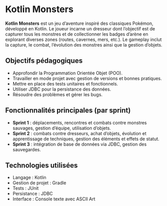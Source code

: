 # Kotlin Monsters

**Kotlin Monsters** est un jeu d’aventure inspiré des classiques Pokémon, développé en Kotlin. Le joueur incarne un dresseur dont l’objectif est de capturer tous les monstres et de collectionner les badges d’arène en explorant diverses zones (routes, cavernes, mers, etc.). Le gameplay inclut la capture, le combat, l’évolution des monstres ainsi que la gestion d’objets.

## Objectifs pédagogiques
- Approfondir la Programmation Orientée Objet (POO).
- Travailler en mode projet avec gestion de versions et bonnes pratiques.
- Mettre en place des tests unitaires et fonctionnels.
- Utiliser JDBC pour la persistance des données.
- Résoudre des problèmes et gérer les bugs.

## Fonctionnalités principales (par sprint)
- **Sprint 1** : déplacements, rencontres et combats contre monstres sauvages, gestion d’équipe, utilisation d’objets.
- **Sprint 2** : combats contre dresseurs, achat d’objets, évolution et apprentissage de techniques, gestion des éléments et effets de statut.
- **Sprint 3** : intégration de base de données via JDBC, gestion des sauvegardes.

## Technologies utilisées
- Langage : Kotlin
- Gestion de projet : Gradle
- Tests : JUnit
- Persistance : JDBC
- Interface : Console texte avec ASCII Art
